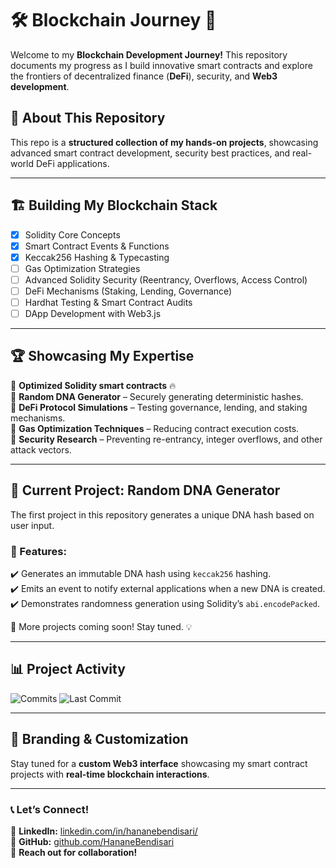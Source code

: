 # 🛠 Blockchain Journey 🚀  

Welcome to my **Blockchain Development Journey!** This repository documents my progress as I build innovative smart contracts and explore the frontiers of decentralized finance (**DeFi**), security, and **Web3 development**.  

## 📌 About This Repository  

This repo is a **structured collection of my hands-on projects**, showcasing advanced smart contract development, security best practices, and real-world DeFi applications.  

---

## 🏗 **Building My Blockchain Stack**  
- [x] Solidity Core Concepts  
- [x] Smart Contract Events & Functions  
- [x] Keccak256 Hashing & Typecasting  
- [ ] Gas Optimization Strategies  
- [ ] Advanced Solidity Security (Reentrancy, Overflows, Access Control)  
- [ ] DeFi Mechanisms (Staking, Lending, Governance)  
- [ ] Hardhat Testing & Smart Contract Audits  
- [ ] DApp Development with Web3.js  

---

## 🏆 **Showcasing My Expertise**  
🔹 **Optimized Solidity smart contracts** 🔥  
🔹 **Random DNA Generator** – Securely generating deterministic hashes.  
🔹 **DeFi Protocol Simulations** – Testing governance, lending, and staking mechanisms.  
🔹 **Gas Optimization Techniques** – Reducing contract execution costs.  
🔹 **Security Research** – Preventing re-entrancy, integer overflows, and other attack vectors.  

---

## 🚀 **Current Project: Random DNA Generator**  
The first project in this repository generates a unique DNA hash based on user input.  

### **🔹 Features:**  
✔️ Generates an immutable DNA hash using `keccak256` hashing.  
✔️ Emits an event to notify external applications when a new DNA is created.  
✔️ Demonstrates randomness generation using Solidity’s `abi.encodePacked`.  

📌 More projects coming soon! Stay tuned. 💡  

---

## 📊 **Project Activity**
![Commits](https://img.shields.io/github/commit-activity/m/HananeBendisari/Blockchain-Journey)
![Last Commit](https://img.shields.io/github/last-commit/HananeBendisari/Blockchain-Journey)

---

## 🎨 **Branding & Customization**
Stay tuned for a **custom Web3 interface** showcasing my smart contract projects with **real-time blockchain interactions**.  

---

### **📞 Let’s Connect!**  
💼 **LinkedIn:** [linkedin.com/in/hananebendisari/](#)  
🐙 **GitHub:** [github.com/HananeBendisari](#)  
📩 **Reach out for collaboration!**  
